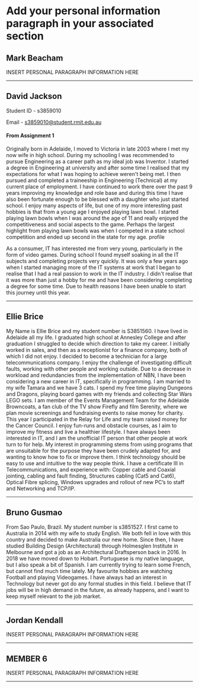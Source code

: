 # Add your personal information paragraph in your associated section

## Mark Beacham

INSERT PERSONAL PARAGRAPH INFORMATION HERE

___

## David Jackson

Student ID - s3859010

Email - s3859010@student.rmit.edu.au

#### From Assignment 1

Originally born in Adelaide, I moved to Victoria in late 2003 where I met my now wife in high school. During my schooling I was recommended to pursue Engineering as a career path as my ideal job was Inventor. I started a degree in Engineering at university and after some time I realised that my expectations for what I was hoping to achieve weren't being met. I then pursued and completed a traineeship in Engineering (Technical) at my current place of employment. I have continued to work there over the past 9 years improving my knowledge and role base and during this time I have also been fortunate enough to be blessed with a daughter who just started school. I enjoy many aspects of life, but one of my more interesting past hobbies is that from a young age I enjoyed playing lawn bowl. I started playing lawn bowls when I was around the age of 11 and really enjoyed the competitiveness and social aspects to the game. Perhaps the largest highlight from playing lawn bowls was when I competed in a state school competition and ended up second in the state for my age.
profile

As a consumer, IT has interested me from very young, particularly in the form of video games. During school I found myself soaking in all the IT subjects and completing projects very quickly. It was only a few years ago when I started managing more of the IT systems at work that I began to realise that I had a real passion to work in the IT industry. I didn't realise that it was more than just a hobby for me and have been considering completing a degree for some time. Due to health reasons I have been unable to start this journey until this year.

___

## Ellie Brice

My Name is Ellie Brice and my student number is S3851560.
I have lived in Adelaide all my life. I graduated high school at Annesley College and after graduation I struggled to decide which direction to take my career. I initially worked in sales, and then as a receptionist for a finance company, both of which I did not enjoy. I decided to become a technician for a large telecommunications company. I enjoy the challenge of investigating difficult faults, working with other people and working outside. Due to a decrease in workload and redundancies from the implementation of NBN, I have been considering a new career in IT, specifically in programming.  I am married to my wife Tamara and we have 3 cats. I spend my free time playing Dungeons and Dragons, playing board games with my friends and collecting Star Wars LEGO sets. I am member of the Events Management Team for the Adelaide Browncoats, a fan club of the TV show Firefly and film Serenity, where we plan movie screenings and fundraising events to raise money for charity. This year I participated in the Relay for Life and my team raised money for the Cancer Council. I enjoy fun-runs and obstacle courses, as I aim to improve my fitness and live a healthier lifestyle.
I have always been interested in IT, and I am the unofficial IT person that other people at work turn to for help. My interest in programming stems from using programs that are unsuitable for the purpose they have been crudely adapted for, and wanting to know how to fix or improve them. I think technology should be easy to use and intuitive to the way people think. I have a certificate III in Telecommunications, and experience with: Copper cable and Coaxial jointing, cabling and fault finding, Structures cabling (Cat5 and Cat6), Optical Fibre splicing, Windows upgrades and rollout of new PC’s to staff and Networking and TCP/IP.

___

## Bruno Gusmao

From Sao Paulo, Brazil. My student number is s3851527. I first came to Australia in 2014 with my wife to study English. We both fell in love with this country and decided to make Australia our new home. Since then, I have studied Building Design (Architectural) through Holmesglen Institute in Melbourne and got a job as an Architectural Draftsperson back in 2016. In 2018 we have moved down to Hobart. Portuguese is my native language, but I also speak a bit of Spanish. I am currently trying to learn some French, but cannot find much time lately. My favourite hobbies are watching Football and playing Videogames. I have always had an interest in Technology but never got do any formal studies in this field. I believe that IT jobs will be in high demand in the future, as already happens, and I want to keep myself relevant to the job market.

___

## Jordan Kendall

INSERT PERSONAL PARAGRAPH INFORMATION HERE

___

## MEMBER 6

INSERT PERSONAL PARAGRAPH INFORMATION HERE

___
